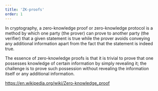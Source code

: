 ```yaml
---
title: 'ZK-proofs'
order: 1
---
```


In cryptography, a zero-knowledge proof or zero-knowledge protocol is a method by which one party (the prover) can prove to another party (the verifier) that a given statement is true while the prover avoids conveying any additional information apart from the fact that the statement is indeed true. 

The essence of zero-knowledge proofs is that it is trivial to prove that one possesses knowledge of certain information by simply revealing it; the challenge is to prove such possession without revealing the information itself or any additional information.

https://en.wikipedia.org/wiki/Zero-knowledge_proof
